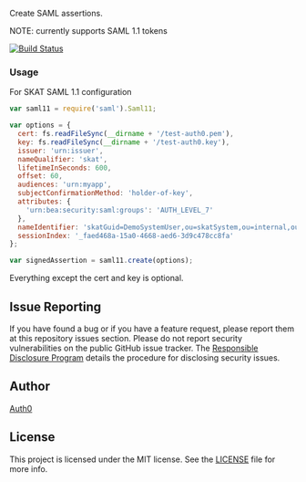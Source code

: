 Create SAML assertions.

NOTE: currently supports SAML 1.1 tokens

[![Build Status](https://travis-ci.org/auth0/node-saml.png)](https://travis-ci.org/auth0/node-saml)

### Usage
For SKAT SAML 1.1 configuration

```js
var saml11 = require('saml').Saml11;

var options = {
  cert: fs.readFileSync(__dirname + '/test-auth0.pem'),
  key: fs.readFileSync(__dirname + '/test-auth0.key'),
  issuer: 'urn:issuer',
  nameQualifier: 'skat',
  lifetimeInSeconds: 600,
  offset: 60,
  audiences: 'urn:myapp',
  subjectConfirmationMethod: 'holder-of-key',
  attributes: {
    'urn:bea:security:saml:groups': 'AUTH_LEVEL_7'
  },
  nameIdentifier: 'skatGuid=DemoSystemUser,ou=skatSystem,ou=internal,ou=entities,dc=skat,dc=dk',
  sessionIndex: '_faed468a-15a0-4668-aed6-3d9c478cc8fa'
};

var signedAssertion = saml11.create(options);
```

Everything except the cert and key is optional.

## Issue Reporting

If you have found a bug or if you have a feature request, please report them at this repository issues section. Please do not report security vulnerabilities on the public GitHub issue tracker. The [Responsible Disclosure Program](https://auth0.com/whitehat) details the procedure for disclosing security issues.

## Author

[Auth0](auth0.com)

## License

This project is licensed under the MIT license. See the [LICENSE](LICENSE) file for more info.
